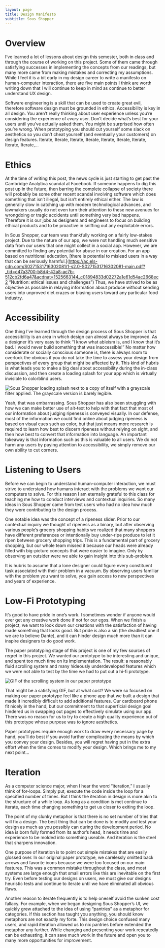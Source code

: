 ```yaml
---
layout: page
title: Design Manifesto
subtitle: Sous Shopper
---
```


# Overview

I’ve learned a lot of lessons about design this semester, both in class and through the course of working on this project. Some of them came through satisfying successes in implementing the concepts from our readings, but many more came from making mistakes and correcting my assumptions. While I feel it is a bit early in my design career to write a manifesto on human-computer interaction, there are five main points I think are worth writing down that I will continue to keep in mind as continue to better understand UX design.

Software engineering is a skill that can be used to create great evil, therefore software design must be grounded in ethics.
Accessibility is key in all design. You aren’t really thinking about user experience unless you’re considering the experience of *every* user.
Don’t decide what’s best for your users until you’ve actually asked them. You might be surprised how often you’re wrong. 
When prototyping you should cut yourself some slack on aesthetics so you don’t cheat yourself (and eventually your customers) on design features.
Iterate, Iterate, Iterate, Iterate, Iterate, Iterate, Iterate, Iterate, Iterate,...


# Ethics 

At the time of writing this post, the news cycle is just starting to get past the Cambridge Analytica scandal at Facebook. If someone happens to dig this post up in the future, then barring the complete collapse of society there will probably be some other recent scandal involving software which does something that isn’t illegal, but isn’t entirely ethical either. The law is generally slow in catching up with modern technological advances, and lawmakers usually do not even turn their attention to these new avenues for wrongdoing or tragic accidents until something very bad happens. Therefore it is our jobs as designers and engineers to focus on building ethical products and to be proactive in sniffing out any exploitable errors.

In Sous Shopper, our team was thankfully working on a fairly low-stakes project. Due to the nature of our app, we were not handling much sensitive data from our users that one might collect in a social app. However, we are committed to finding any potential for abuse in our creation. For an app based on nutritional education, [there is potential to mislead users in a way that can be seriously harmful.](https://ac.els-cdn.com/S0271531716302081/1-s2.0-S0271531716302081-main.pdf?_tid=c47a3700-b8d4-42a8-ac7b-512cb2fd6a47&acdnat=1525663144_c01894833d02272a1e61d54ac2668ec2 “Nutrition: ethical issues and challenges”) Thus, we have strived to be as objective as possible in relaying information about produce without sending users into unproved diet crazes or biasing users toward any particular food industry.

# Accessibility

One thing I’ve learned through the design process of Sous Shopper is that accessibility is an area in which design can almost always be improved. As a designer it’s very easy to think “I know what ableism is, and I know that it’s bad. I would never build something that was inaccessible!” No matter how considerate or socially conscious someone is, there is always room to overlook the obvious if you do not take the time to assess your design from perspectives of every group that might be affected by it. This kind of hubris is what leads you to make a big deal about accessibility during the in-class discussion, and then create a loading splash for your app which is virtually invisible to colorblind users.

![Sous Shopper loading splash next to a copy of itself with a grayscale filter applied. The grayscale version is barely legible.](/jsmilan.github.io/img/SousShopperLoadingScreenColorblind.png)

Yeah, that was embarrassing. Sous Shopper has also been struggling with how we can make better use of alt-text to help with that fact that most of our information about judging ripeness is conveyed visually. In our defense, most of the information we could find online about judging ripeness is based on visual cues such as color, but that just means more research is required to learn how best to discern ripeness without relying on sight, and then how best to convert that information into language. An important takeaway is that information such as this is valuable to all users. We do not harm any users by paying attention to accessibility, we simply remove our own ability to cut corners.

# Listening to Users

Before we can begin to understand human-computer interaction, we must strive to understand how humans interact with the problems we want our computers to solve. For this reason I am eternally grateful to this class for teaching me how to conduct interviews and contextual inquiries. So many ideas in Sous Shopper came from test users who had no idea how much they were contributing to the design process. 

One notable idea was the concept of a ripeness slider. Prior to our contextual inquiry we thought of ripeness as a binary, but after observing various people’s grocery shopping habits we realized that many shoppers have different preferences or intentionally buy under-ripe produce to let it ripen between grocery shopping trips. This is a fundamental part of grocery shopping, but our whole team missed it because our heads were already filled with big-picture concepts that were easier to imagine. Only by observing an outsider were we able to gain insight into this sub-problem.

It is hubris to assume that a lone designer could figure every constituent task associated with their problem in a vacuum. By observing users familiar with the problem you want to solve, you gain access to new perspectives and years of experience. 

# Low-Fi Prototyping

It’s good to have pride in one’s work. I sometimes wonder if anyone would ever get any creative work done if not for our egos. When we finish a project, we want to look down our creations with the satisfaction of having made something that looks good. But pride is also a sin (the deadliest one if we are to believe Dante), and it can hinder design much more than it can inspire designers to do good work.

The paper prototyping stage of this project is one of my few sources of regret in this project. We wanted our prototype to be interesting and unique, and spent too much time on its implementation. The result: a reasonably fluid scrolling system and many hideously underdeveloped features which we were not able to test by the time we had to put out a hi-fi prototype. 

![GIF of the scrolling system in our paper prototype](/sousshopper/img/PaperPrototype/list_swipe.gif)

That might be a satisfying GIF, but at what cost? We were so focused on making our paper prototype feel like a phone app that we built a design that made it incredibly difficult to add additional features. Our cardboard phone fit nicely in the hand, but our commitment to that superficial design goal hindered us in swapping out pages to effectively simulate using our app. There was no reason for us to try to create a high quality experience out of this prototype whose purpose was to ignore aesthetics. 

Paper prototypes require enough work to draw every necessary page by hand, you’ll do best if you avoid further complicating the means by which you convey your design. Besides, you will regret having put in the extra effort when the time comes to modify your design. Which brings me to my next point…

# Iteration

As a computer science major, when I hear the word “iteration,” I usually think of for-loops. Simply put, execute the code inside the loop for a specified number of times. But I think the iteration in design is more akin to the structure of a while loop. As long as a condition is met continue to iterate, each time changing something to get us closer to exiting the loop. 

The point of my clunky metaphor is that there is no set number of tries that will fix a design. The best thing that can be done is to modify and test your design as much as you possibly can during the development period. No idea is born fully formed from its author’s head, it needs time and experience to be molded into something useable. And iteration is the steel that sharpens innovation. 

One purpose of iteration is to point out simple mistakes that are easily glossed over. In our original paper prototype, we carelessly omitted back arrows and favorite icons because we were too focused on our main features. This was a common mistake throughout the class, and most systems are large enough that small errors like this are inevitable on the first try. Even before testing our designs on users, we must give our designs heuristic tests and continue to iterate until we have eliminated all obvious flaws.

Another reason to iterate frequently is to help oneself avoid the sunken cost fallacy. For example, when we began designing Sous Shopper’s UI, we quickly grew attached to the idea of using “pantries” as a metaphor for categories. If this section has taught you anything, you should know metaphors are not exactly my forte. This design choice confused many users, and rapid iteration allowed us to nix pantries before extended the metaphor any further. While changing and presenting your work repeatedly can be exhausting, it can save much work in the future and open you to many more opportunities for improvement.
